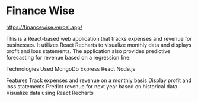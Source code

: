 # Finance Wise
https://financewise.vercel.app/


This is a React-based web application that tracks expenses and revenue for businesses. 
It utilizes React Recharts to visualize monthly data and displays profit and loss statements. 
The application also provides predictive forecasting for revenue based on a regression line.

Technologies Used
	MongoDb
	Express
	React
	Node.js

Features
	Track expenses and revenue on a monthly basis
	Display profit and loss statements
	Predict revenue for next year based on historical data
	Visualize data using React Recharts
